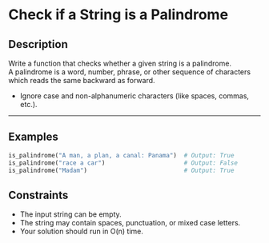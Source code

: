 # Check if a String is a Palindrome

## Description

Write a function that checks whether a given string is a palindrome.  
A palindrome is a word, number, phrase, or other sequence of characters which reads the same backward as forward.

-   Ignore case and non-alphanumeric characters (like spaces, commas, etc.).

---

## Examples

```python
is_palindrome("A man, a plan, a canal: Panama")  # Output: True
is_palindrome("race a car")                      # Output: False
is_palindrome("Madam")                           # Output: True
```

## Constraints

-   The input string can be empty.
-   The string may contain spaces, punctuation, or mixed case letters.
-   Your solution should run in O(n) time.
